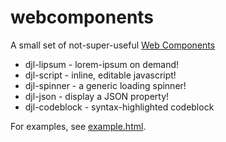 # webcomponents

A small set of not-super-useful [Web Components][1]

* djl-lipsum    - lorem-ipsum on demand!
* djl-script    - inline, editable javascript!
* djl-spinner   - a generic loading spinner!
* djl-json      - display a JSON property!
* djl-codeblock - syntax-highlighted codeblock

For examples, see [example.html](example.html).

[1]: https://developer.mozilla.org/en-US/docs/Web/Web_Components

